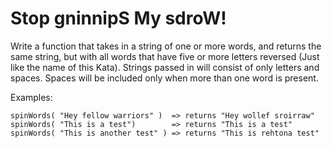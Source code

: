 ﻿# Stop gninnipS My sdroW!

Write a function that takes in a string of one or more words, and returns the same string, but with all words that have five or more letters reversed (Just like the name of this Kata). Strings passed in will consist of only letters and spaces. Spaces will be included only when more than one word is present.

Examples:

```
spinWords( "Hey fellow warriors" )  => returns "Hey wollef sroirraw"
spinWords( "This is a test")        => returns "This is a test"
spinWords( "This is another test" ) => returns "This is rehtona test"
```
